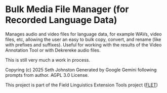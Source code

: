 # Bulk Media File Manager (for Recorded Language Data)
Manages audio and video files for language data, for example WAVs, video files, etc, allowing the user an easy to bulk copy, convert, and rename (like with prefixes and suffixes). Useful for working with the results of the Video Annotation Tool or with Dekrereke audio files.


This is still very much a work in process.

Copyring (c) 2025 Seth Johnston
Generated by Google Gemini following prompts from author.
AGPL 3.0 License.

This project is part of the Field Linguistics Extension Tools project ([FLET](https://www.github.com/rulingAnts/flet/))
